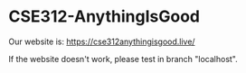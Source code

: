 # CSE312-AnythingIsGood
Our website is:
https://cse312anythingisgood.live/

If the website doesn't work, please test in branch "localhost". 
